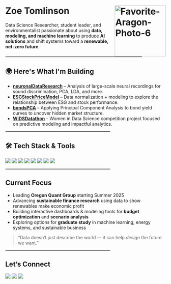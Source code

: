 <h1>
  Zoe Tomlinson
  <img src="https://github.com/user-attachments/assets/254ccc0e-69d8-48fa-9ffa-ae835b845243" alt="Favorite-Aragon-Photo-6" width="160" align="right" />
</h1>

<p>
Data Science Researcher, student leader, and environmentalist passionate about using <b>data, modeling, and machine learning</b> to produce <b>AI solutions</b> and shift systems toward a <b>renewable, net-zero future</b>.
</p>

<hr style="width: 85%; margin-left: 0; border: 1px solid #ccc;" />

<h2>🌍 Here's What I'm Building</h2>

- <b><a href="https://github.com/itszoetom/neuronalDataResearch">neuronalDataResearch</a></b> – Analysis of large-scale neural recordings for sound discrimination, PCA, LDA, and more.  
- <b><a href="https://github.com/itszoetom/ESGStockPriceModel">ESGStockPriceModel</a></b> – Data normalization + modeling to explore the relationship between ESG and stock performance.  
- <b><a href="https://github.com/itszoetom/bondsPCA">bondsPCA</a></b> – Applying Principal Component Analysis to bond yield curves to uncover hidden market structure.  
- <b><a href="https://github.com/itszoetom/WiDSDatathon">WiDSDatathon</a></b> – Women in Data Science competition project focused on predictive modeling and impactful analytics.  

<hr style="width: 65%; margin-left: 0; border: 1px solid #ccc;" />

<h2>🛠 Tech Stack & Tools</h2>

<p>
<img src="https://img.shields.io/badge/Python-3776AB?style=for-the-badge&logo=python&logoColor=white" />
<img src="https://img.shields.io/badge/R-276DC3?style=for-the-badge&logo=r&logoColor=white" />
<img src="https://img.shields.io/badge/SQL-4479A1?style=for-the-badge&logo=postgresql&logoColor=white" />
<img src="https://img.shields.io/badge/pandas-150458?style=for-the-badge&logo=pandas&logoColor=white" />
<img src="https://img.shields.io/badge/NumPy-013243?style=for-the-badge&logo=numpy&logoColor=white" />
<img src="https://img.shields.io/badge/scikit--learn-F7931E?style=for-the-badge&logo=scikitlearn&logoColor=white" />
<img src="https://img.shields.io/badge/PyTorch-EE4C2C?style=for-the-badge&logo=pytorch&logoColor=white" />
<img src="https://img.shields.io/badge/TensorFlow-FF6F00?style=for-the-badge&logo=tensorflow&logoColor=white" />
</p>

<hr style="width: 65%; margin-left: 0; border: 1px solid #ccc;" />

<h2>Current Focus</h2>

- Leading <b>Oregon Quant Group</b> starting Summer 2025  
- Advancing <b>sustainable finance research</b> using data to show renewables make economic profit  
- Building interactive dashboards & modeling tools for <b>budget optimization</b> and <b>scenario analysis</b>  
- Exploring options for <b>graduate study</b> in machine learning, energy systems, and sustainable business  

<blockquote>“Data doesn’t just describe the world — it can help <i>design</i> the future we want.”</blockquote>

<hr style="width: 65%; margin-left: 0; border: 1px solid #ccc;" />

<h2>Let’s Connect</h2>

<p>
<a href="https://www.linkedin.com/in/zoe-tomlinson/"><img src="https://img.shields.io/badge/LinkedIn-0077B5?style=for-the-badge&logo=linkedin&logoColor=white" /></a>
<a href="https://github.com/itszoetom"><img src="https://img.shields.io/badge/GitHub-181717?style=for-the-badge&logo=github&logoColor=white" /></a>
<a href="mailto:zoebtomlinson1@gmail.com"><img src="https://img.shields.io/badge/Email-D14836?style=for-the-badge&logo=gmail&logoColor=white" /></a>
</p>

